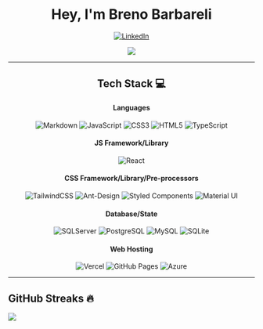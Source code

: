 <h1 align="center"> Hey, I'm Breno Barbareli </br> 
</h1>

<p align='center'>


<div align="center">

[![LinkedIn](https://img.shields.io/badge/LinkedIn-FFF.svg?logo=linkedin&logoColor=black)](https://www.linkedin.com/in/breno-barbareli/)
</div>

<div align="center">

[![](https://visitcount.itsvg.in/api?id=brenobarbareli&label=Profile%20Views&color=12&icon=3&pretty=true)](https://visitcount.itsvg.in)

</div> 
</p>

---
<div align="center">

## Tech Stack 💻

#### Languages

![Markdown](https://img.shields.io/badge/-Markdown-fff?style=for-the-badge&logo=markdown&logoColor=black)
![JavaScript](https://img.shields.io/badge/JavaScript-fff?style=for-the-badge&logo=javascript&logoColor=yellow)
![CSS3](https://img.shields.io/badge/CSS3-fff?style=for-the-badge&logo=CSS3&logoColor=blue)
![HTML5](https://img.shields.io/badge/-HTML5-fff?style=for-the-badge&logo=html5&logoColor=blue)
![TypeScript](https://img.shields.io/badge/typescript-fff.svg?style=for-the-badge&logo=typescript&logoColor=blue)

#### JS Framework/Library

![React](https://img.shields.io/badge/-ReactJS-fff?style=for-the-badge&logo=react&logoColor=blue)

#### CSS Framework/Library/Pre-processors

![TailwindCSS](https://img.shields.io/badge/-TailwindCSS-fff?style=for-the-badge&logo=tailwind-css&logoColor=blue)
![Ant-Design](https://img.shields.io/badge/-AntDesign-fff?style=for-the-badge&logo=ant-design&logoColor=blue)
![Styled Components](https://img.shields.io/badge/styled--components-fff?style=for-the-badge&logo=styled-components&logoColor=red)
![Material UI](https://img.shields.io/badge/-Material%20UI-fff?style=for-the-badge&logo=tailwind-css&logoColor=blue)


#### Database/State

![SQLServer](https://img.shields.io/badge/sqlserver-fff.svg?style=for-the-badge&logo=microsoft-sql-server&logoColor=red)
![PostgreSQL](https://img.shields.io/badge/PostgreSQL-FFF?style=for-the-badge&logo=postgresql&logoColor=blue)
![MySQL](https://img.shields.io/badge/mysql-fff.svg?style=for-the-badge&logo=mysql)
![SQLite](https://img.shields.io/badge/sqlite-fff.svg?style=for-the-badge&logo=sqlite&logoColor=blue)

#### Web Hosting

![Vercel](https://img.shields.io/badge/Vercel-fff?style=for-the-badge&logo=vercel&logoColor=black)
![GitHub Pages](https://img.shields.io/badge/-GitHub%20Pages-fff?style=for-the-badge&logo=github&logoColor=black)
![Azure](https://img.shields.io/badge/Microsoft_Azure-fff?style=for-the-badge&logo=microsoft-azure&logoColor=blue)


</div> 

---
## GitHub Streaks 🔥

![](https://github-readme-streak-stats.herokuapp.com/?user=brenobarbareli&theme=dracula&hide_border=false)<br/>
